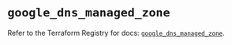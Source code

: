 # `google_dns_managed_zone`

Refer to the Terraform Registry for docs: [`google_dns_managed_zone`](https://registry.terraform.io/providers/hashicorp/google/6.40.0/docs/resources/dns_managed_zone).
